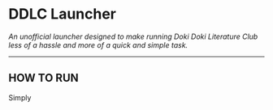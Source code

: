 # DDLC Launcher

*An unofficial launcher designed to make running Doki Doki Literature Club less of a hassle and more of a quick and simple task.*

---

## HOW TO RUN
Simply
